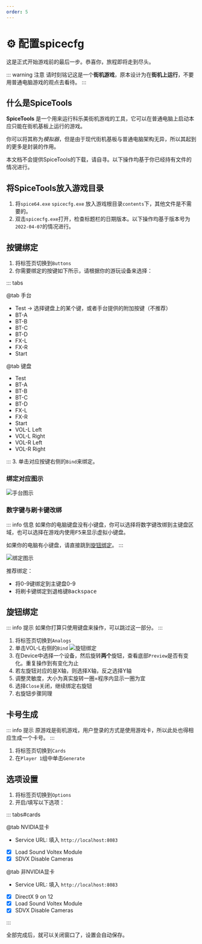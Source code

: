 ```yaml
---
order: 5
---
```


# :gear: 配置spicecfg

这是正式开始游戏前的最后一步。恭喜你，旅程即将走到尽头。

::: warning 注意
请时刻铭记这是一个**街机游戏**，原本设计为在**街机上运行**，不要用普通电脑游戏的观点去看待。
:::

## 什么是SpiceTools

**SpiceTools** 是一个用来运行科乐美街机游戏的工具，它可以在普通电脑上启动本应只能在街机基板上运行的游戏。

你可以将其称为*模拟器*，但是由于现代街机基板与普通电脑架构无异，所以其起到的更多是封装的作用。

本文档不会提供SpiceTools的下载，请自寻。以下操作均基于你已经持有文件的情况进行。

## 将SpiceTools放入游戏目录

1. 将`spice64.exe` `spicecfg.exe` 放入游戏根目录`contents`下，其他文件是不需要的。
2. 双击`spicecfg.exe`打开，检查标题栏的日期版本。以下操作均基于版本号为`2022-04-07`的情况进行。

## 按键绑定

1. 将标签页切换到`Buttons`
2. 你需要绑定的按键如下所示，请根据你的游玩设备来选择：

::: tabs

@tab 手台

+ Test → 选择键盘上的某个键，或者手台提供的附加按键（不推荐）
+ BT-A
+ BT-B
+ BT-C
+ BT-D
+ FX-L
+ FX-R
+ Start

@tab 键盘

+ Test
+ BT-A
+ BT-B
+ BT-C
+ BT-D
+ FX-L
+ FX-R
+ Start
+ VOL-L Left
+ VOL-L Right
+ VOL-R Left
+ VOL-R Right

:::
3. 单击对应按键右侧的`Bind`来绑定。

### 绑定对应图示
![手台图示](/assets/sample-controller.png)

### 数字键与刷卡键改绑

::: info 信息
如果你的电脑键盘没有小键盘，你可以选择将数字键改绑到主键盘区域，也可以选择在游戏内使用<kbd>F5</kbd>来显示虚拟小键盘。

如果你的电脑有小键盘，请直接跳到[旋钮绑定](#旋钮绑定)。
:::

![绑定图示](/assets/spicecfg-2.png)

推荐绑定：
+ 将0-9键绑定到主键盘0-9
+ 将刷卡键绑定到退格键<kbd>Backspace</kbd>

## 旋钮绑定

::: info 提示
如果你打算只使用键盘来操作，可以跳过这一部分。
:::

1. 将标签页切换到`Analogs`
2. 单击VOL-L右侧的`Bind`
   ![旋钮绑定](/assets/spicecfg-1.jpg)
3. 在Device中选择一个设备，然后旋转**两个**旋钮，查看底部`Preview`是否有变化。重复操作到有变化为止
4. 若左旋钮对应的是X轴，则选择X轴，反之选择Y轴
5. 调整灵敏度，大小为真实旋转一圈=程序内显示一圈为宜
6. 选择`Close`关闭，继续绑定右旋钮
7. 右旋钮步骤同理

## 卡号生成

::: info 提示
原游戏是街机游戏，用户登录的方式是使用游戏卡，所以此处也得相应生成一个卡号。
:::

1. 将标签页切换到`Cards`
2. 在`Player 1`组中单击`Generate`

## 选项设置

1. 将标签页切换到`Options`
2. 开启/填写以下选项：

::: tabs#cards

@tab NVIDIA显卡

+ Service URL: 填入 `http://localhost:8083`
+ [x] Load Sound Voltex Module
+ [x] SDVX Disable Cameras

@tab 非NVIDIA显卡

+ Service URL: 填入 `http://localhost:8083`
+ [x] DirectX 9 on 12
+ [x] Load Sound Voltex Module
+ [x] SDVX Disable Cameras

:::

全部完成后，就可以关闭窗口了，设置会自动保存。